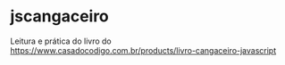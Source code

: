 # jscangaceiro
Leitura e prática do livro do https://www.casadocodigo.com.br/products/livro-cangaceiro-javascript
